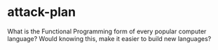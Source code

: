 # attack-plan
What is the Functional Programming form of every popular computer language? Would knowing this, make it easier to build new languages?
